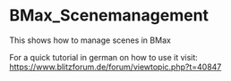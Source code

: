 # BMax_Scenemanagement
This shows how to manage scenes in BMax

For a quick tutorial in german on how to use it visit: https://www.blitzforum.de/forum/viewtopic.php?t=40847
